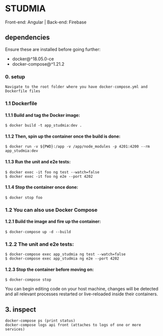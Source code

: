 # STUDMIA

Front-end: Angular |
Back-end: Firebase

## dependencies

Ensure these are installed before going further:

- docker@\^18.05.0-ce
- docker-compose@\^1.21.2

### 0. setup

    Navigate to the root folder where you have docker-compose.yml and Dockerfile files

### 1.1 Dockerfile

#### 1.1.1 Build and tag the Docker image:

    $ docker build -t app_studmia:dev .

#### 1.1.2 Then, spin up the container once the build is done:

    $ docker run -v ${PWD}:/app -v /app/node_modules -p 4201:4200 --rm app_studmia:dev

#### 1.1.3 Run the unit and e2e tests:

    $ docker exec -it foo ng test --watch=false
    $ docker exec -it foo ng e2e --port 4202

#### 1.1.4 Stop the container once done:

    $ docker stop foo

### 1.2 You can also use Docker Compose

#### 1.2.1 Build the image and fire up the container:

    $ docker-compose up -d --build

### 1.2.2 The unit and e2e tests:

    $ docker-compose exec app_studmia ng test --watch=false
    $ docker-compose exec app_studmia ng e2e --port 4202

#### 1.2.3 Stop the container before moving on:

    $ docker-compose stop

You can begin editing code on your host machine, changes will be detected and all relevant processes restarted or live-reloaded inside their containers.

## 3. inspect

    docker-compose ps (print status)
    docker-compose logs api front (attaches to logs of one or more services)
